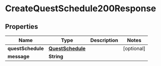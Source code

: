 

# CreateQuestSchedule200Response


## Properties

| Name | Type | Description | Notes |
|------------ | ------------- | ------------- | -------------|
|**questSchedule** | [**QuestSchedule**](QuestSchedule.md) |  |  [optional] |
|**message** | **String** |  |  |



